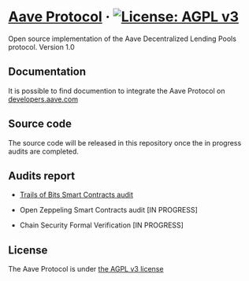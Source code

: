 # [Aave Protocol](https://aave.com/) &middot; [![License: AGPL v3](https://img.shields.io/badge/License-AGPL%20v3-blue.svg)](https://www.gnu.org/licenses/agpl-3.0)

Open source implementation of the Aave Decentralized Lending Pools protocol. Version 1.0


## Documentation

It is possible to find documention to integrate the Aave Protocol on [developers.aave.com](https://developers.aave.com)


## Source code

The source code will be released in this repository once the in progress audits are completed.


## Audits report

- [Trails of Bits Smart Contracts audit](./docs/ToB_aave_protocol_final_report.pdf)

- Open Zeppeling Smart Contracts audit [IN PROGRESS]

- Chain Security Formal Verification [IN PROGRESS]

## License

The Aave Protocol is under [the AGPL v3 license](LICENSE.md)
